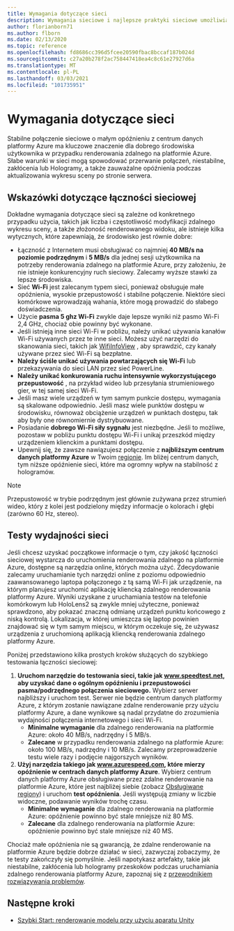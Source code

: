 ```yaml
---
title: Wymagania dotyczące sieci
description: Wymagania sieciowe i najlepsze praktyki sieciowe umożliwiające optymalne środowisko
author: florianborn71
ms.author: flborn
ms.date: 02/13/2020
ms.topic: reference
ms.openlocfilehash: fd8686cc396d5fcee20590fbac8bccaf187b024d
ms.sourcegitcommit: c27a20b278f2ac758447418ea4c8c61e27927d6a
ms.translationtype: MT
ms.contentlocale: pl-PL
ms.lasthandoff: 03/03/2021
ms.locfileid: "101735951"
---
```

# <a name="network-requirements"></a>Wymagania dotyczące sieci

Stabilne połączenie sieciowe o małym opóźnieniu z centrum danych platformy Azure ma kluczowe znaczenie dla dobrego środowiska użytkownika w przypadku renderowania zdalnego na platformie Azure. Słabe warunki w sieci mogą spowodować przerwanie połączeń, niestabilne, zakłócenia lub Hologramy, a także zauważalne opóźnienia podczas aktualizowania wykresu sceny po stronie serwera.

## <a name="guidelines-for-network-connectivity"></a>Wskazówki dotyczące łączności sieciowej

Dokładne wymagania dotyczące sieci są zależne od konkretnego przypadku użycia, takich jak liczba i częstotliwość modyfikacji zdalnego wykresu sceny, a także złożoność renderowanego widoku, ale istnieje kilka wytycznych, które zapewniają, że środowisko jest równie dobre:

* Łączność z Internetem musi obsługiwać co najmniej **40 MB/s na poziomie podrzędnym** i **5 MB/s** dla jednej sesji użytkownika na potrzeby renderowania zdalnego na platformie Azure, przy założeniu, że nie istnieje konkurencyjny ruch sieciowy. Zalecamy wyższe stawki za lepsze środowiska. 
* Sieć **Wi-Fi** jest zalecanym typem sieci, ponieważ obsługuje małe opóźnienia, wysokie przepustowość i stabilne połączenie. Niektóre sieci komórkowe wprowadzają wahania, które mogą prowadzić do słabego doświadczenia. 
* Użycie **pasma 5 ghz Wi-Fi** zwykle daje lepsze wyniki niż pasmo Wi-Fi 2,4 GHz, chociaż obie powinny być wykonane.
* Jeśli istnieją inne sieci Wi-Fi w pobliżu, należy unikać używania kanałów Wi-Fi używanych przez te inne sieci. Możesz użyć narzędzi do skanowania sieci, takich jak [WifiInfoView](https://www.nirsoft.net/utils/wifi_information_view.html) , aby sprawdzić, czy kanały używane przez sieć Wi-Fi są bezpłatne.
* **Należy ściśle unikać używania powtarzających się Wi-Fi** lub przekazywania do sieci LAN przez sieć PowerLine.
* **Należy unikać konkurowania ruchu intensywnie wykorzystującego przepustowość** , na przykład wideo lub przesyłania strumieniowego gier, w tej samej sieci Wi-Fi.
* Jeśli masz wiele urządzeń w tym samym punkcie dostępu, wymagania są skalowane odpowiednio. Jeśli masz wiele punktów dostępu w środowisku, równoważ obciążenie urządzeń w punktach dostępu, tak aby były one równomiernie dystrybuowane.
* Posiadanie **dobrego Wi-Fi siły sygnału** jest niezbędne. Jeśli to możliwe, pozostaw w pobliżu punktu dostępu Wi-Fi i unikaj przeszkód między urządzeniem klienckim a punktami dostępu.
* Upewnij się, że zawsze nawiązujesz połączenie z **najbliższym centrum danych platformy Azure** w Twoim [regionie](regions.md). Im bliżej centrum danych, tym niższe opóźnienie sieci, które ma ogromny wpływ na stabilność z hologramów.

> [!NOTE]
> Przepustowość w trybie podrzędnym jest głównie zużywana przez strumień wideo, który z kolei jest podzielony między informacje o kolorach i głębi (zarówno 60 Hz, stereo).

## <a name="network-performance-tests"></a>Testy wydajności sieci

Jeśli chcesz uzyskać początkowe informacje o tym, czy jakość łączności sieciowej wystarcza do uruchomienia renderowania zdalnego na platformie Azure, dostępne są narzędzia online, których można użyć. Zdecydowanie zalecamy uruchamianie tych narzędzi online z poziomu odpowiednio zaawansowanego laptopa połączonego z tą samą Wi-Fi jak urządzenie, na którym planujesz uruchomić aplikację kliencką zdalnego renderowania platformy Azure. Wyniki uzyskane z uruchamiania testów na telefonie komórkowym lub HoloLens2 są zwykle mniej użyteczne, ponieważ sprawdzono, aby pokazać znaczną odmianę urządzeń punktu końcowego z niską kontrolą. Lokalizacja, w której umieszcza się laptop powinien znajdować się w tym samym miejscu, w którym oczekuje się, że używasz urządzenia z uruchomioną aplikacją kliencką renderowania zdalnego platformy Azure.

Poniżej przedstawiono kilka prostych kroków służących do szybkiego testowania łączności sieciowej:

1. **Uruchom narzędzie do testowania sieci, takie jak www.speedtest.net, aby uzyskać dane o ogólnym opóźnieniu i przepustowości pasma/podrzędnego połączenia sieciowego.**
Wybierz serwer najbliższy i uruchom test. Serwer nie będzie centrum danych platformy Azure, z którym zostanie nawiązane zdalne renderowanie przy użyciu platformy Azure, a dane wynikowe są nadal przydatne do zrozumienia wydajności połączenia internetowego i sieci Wi-Fi.
   * **Minimalne wymaganie** dla zdalnego renderowania na platformie Azure: około 40 MB/s, nadrzędny i 5 MB/s.
   * **Zalecane** w przypadku renderowania zdalnego na platformie Azure: około 100 MB/s, nadrzędny i 10 MB/s.
Zalecamy przeprowadzenie testu wiele razy i podjęcie najgorszych wyników.
1. **Użyj narzędzia takiego jak www.azurespeed.com, które mierzy opóźnienie w centrach danych platformy Azure**. Wybierz centrum danych platformy Azure obsługiwane przez zdalne renderowanie na platformie Azure, które jest najbliżej siebie (zobacz [Obsługiwane regiony](regions.md)) i uruchom **test opóźnienia**. Jeśli występują zmiany w liczbie widoczne, podawanie wyników trochę czasu.
   * **Minimalne wymaganie** dla zdalnego renderowania na platformie Azure: opóźnienie powinno być stale mniejsze niż 80 MS.
   * **Zalecane** dla zdalnego renderowania na platformie Azure: opóźnienie powinno być stale mniejsze niż 40 MS.

Chociaż małe opóźnienia nie są gwarancją, że zdalne renderowanie na platformie Azure będzie dobrze działać w sieci, zazwyczaj zobaczymy, że te testy zakończyły się pomyślnie.
Jeśli napotykasz artefakty, takie jak niestabilne, zakłócenia lub hologramy przeskoków podczas uruchamiania zdalnego renderowania platformy Azure, zapoznaj się z [przewodnikiem rozwiązywania problemów](../resources/troubleshoot.md).

## <a name="next-steps"></a>Następne kroki

* [Szybki Start: renderowanie modelu przy użyciu aparatu Unity](../quickstarts/render-model.md)

